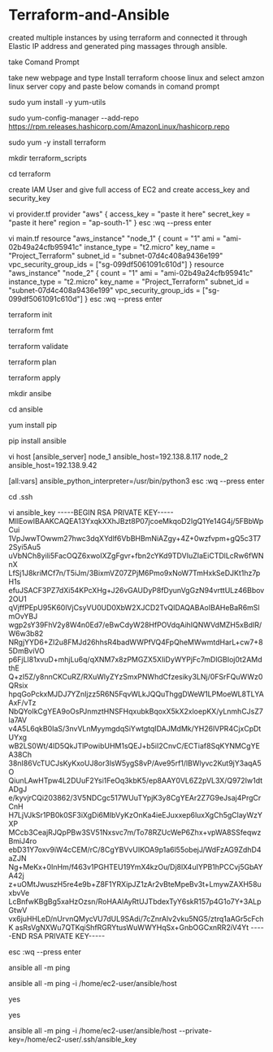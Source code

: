 # Terraform-and-Ansible
created multiple instances by using terraform and connected it through Elastic IP address and generated ping massages through ansible.

take Comand Prompt 

take new webpage and type Install terraform choose linux and select amzon linux server copy and paste below comands in comand prompt

sudo yum install -y yum-utils

sudo yum-config-manager --add-repo https://rpm.releases.hashicorp.com/AmazonLinux/hashicorp.repo

sudo yum -y install terraform

mkdir terraform_scripts

cd terraform

create IAM User and give full access of EC2 and create access_key and security_key 

vi provider.tf
provider "aws" {
  access_key = "paste it here"
  secret_key = "paste it here"
  region     = "ap-south-1"
}
esc :wq --press enter


vi main.tf
resource "aws_instance" "node_1" {
  count                  = "1"
  ami                    = "ami-02b49a24cfb95941c"
  instance_type          = "t2.micro"
  key_name               = "Project_Terraform"
  subnet_id              = "subnet-07d4c408a9436e199"
  vpc_security_group_ids = ["sg-099df5061091c610d"]
}
resource "aws_instance" "node_2" {
  count                  = "1"
  ami                    = "ami-02b49a24cfb95941c"
  instance_type          = "t2.micro"
  key_name               = "Project_Terraform"
  subnet_id              = "subnet-07d4c408a9436e199"
  vpc_security_group_ids = ["sg-099df5061091c610d"]
}
esc :wq --press enter


terraform init

terraform fmt

terraform validate

terraform plan

terraform apply


mkdir ansibe

cd ansible

yum install pip

pip install ansible

vi host
[ansible_server]
node_1 ansible_host=192.138.8.117
node_2 ansible_host=192.138.9.42

[all:vars]
ansible_python_interpreter=/usr/bin/python3
esc :wq --press enter

cd .ssh


vi ansible_key
-----BEGIN RSA PRIVATE KEY-----
MIIEowIBAAKCAQEA13YxqkXXhJBzt8P07jcoeMkqoD2IgQ1Ye14G4j/5FBbWpCui
1VpJwwTOwwm27hwc3dqXYdlf6VbBHBmNiAZgy+4Z+0wzfvpm+gQ5c3T72Syi5Au5
uVbNCh8yili5FacOQZ6xwoIXZgFgvr+fbn2cYKd9TDVIuZIaEiCTDlLcRw6fWNnX
LfSj1J8kriMCf7n/T5iJm/3BixmVZ07ZPjM6Pmo9xNoW7TmHxkSeDJKt1hz7pH1s
efuJSACF3PZ7dXi54KPcXHg+J26vGAUDyP8fDyunVgGzN94vrttULz46Bbov2OU1
qVjffPEpU95K60lVjCsyVU0UD0XbW2XJCD2TvQIDAQABAoIBAHeBaR6mSlmOvYBJ
wgp2sY39FhV2y8W4n0Ed7/eBwCdyW28HfPOVdqAihIQNWVdMZH5xBdIR/W6w3b82
NRgjYYD6+ZI2u8FMJd26hhsR4badWWPfVQ4FpQheMWwmtdHarL+cw7+85DmBviVO
p6FjLl81xvuD+mhjLu6q/qXNM7x8zPMGZX5XIiDyWYPjFc7mDlGBIoj0t2AMdthE
Q+zI5Z/y8nnCKCuRZ/RXuWlyZYzSmxPNWhdCfzesiky3LNj/0FSrFQuWWz0QRsix
hpqGoPckxMJDJ7YZnIjzz5R6N5FqvWLkJQQuThggDWeW1LPMoeWL8TLYAAxF/vTz
NbQYoIkCgYEA9oOsPJnmztHNSFHqxubkBqoxX5kX2xloepKX/yLnmhCJsZ7la7AV
v4A5L6qkB0IaS/3nvVLnMyymgdqSiYwtgtqIDAJMdMk/YH26lVPR4CjxCpDtUYxg
wB2LS0Wt/4ID5QkJTlPowibUHM1sQEJ+b5iI2CnvC/ECTiaf8SqKYNMCgYEA38Ch
38nI86VcTUCJsKyKxoUJ8or3lsW5ygS8vP/Ave95rf1/lBWlyvc2Kut9jY3aqA5O
QiunLAwHTpw4L2DUuF2Ysi1FeOq3kbK5/ep8AAY0VL6Z2pVL3X/Q972Iw1dtADgJ
e/kyvjrCQi203862/3V5NDCgc517WUuTYpjK3y8CgYEAr2Z7G9eJsaj4PrgCrCnH
H7LjVJkSr1PB0k0SF3iXgDi6MIbVyKzOnKa4ieEJuxxep6luxXgCh5gClayWzYXP
MCcb3CeajRJQpPBw3SV51Nxsvc7m/To78RZUcWeP6Zhx+vpWA8SSfeqwzBmiJ4ro
ebD31Y7oxv9iW4cCEM/rC/8CgYBVvUIKOA9p1a6l55obejJ/WdFzAG9ZdhD4aZJN
Ng+MeKx+0InHm/f463v1PGHTEU19YmX4kzOu/Dj8lX4uIYPB1hPCCvj5GbAYA42j
z+uOMtJwuszH5re4e9b+Z8F1YRXipJZ1zAr2vBteMpeBv3t+LmywZAXH58uxbvVe
LcBnfwKBgBg5xaHzOzsn/RoHAAlAyRtUJTbdexTyY6skR157p4G1o7Y+3ALpGtwV
vx6juHHLeD/nUrvnQMycVU7dUL9SAdi/7cZnrAlv2vku5NG5/ztrq1aAGr5cFchK
asRsVgNXWu7QTKqiShfRGRYtusWuWWYHqSx+GnbOGCxnRR2iV4Yt
-----END RSA PRIVATE KEY-----

esc :wq --press enter


ansible all -m ping


ansible all -m ping -i /home/ec2-user/ansible/host

yes

yes


ansible all -m ping -i /home/ec2-user/ansible/host --private-key=/home/ec2-user/.ssh/ansible_key
